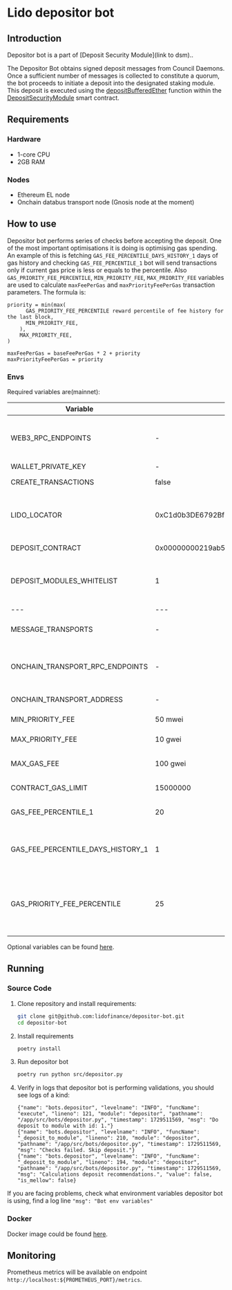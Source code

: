 # Lido depositor bot

## Introduction

Depositor bot is a part of [Deposit Security Module](link to dsm)..

The Depositor Bot obtains signed deposit messages from Council Daemons. Once a sufficient number of messages is
collected to constitute a quorum, the bot proceeds to initiate a deposit into the designated staking module. This
deposit is executed using
the [depositBufferedEther](https://docs.lido.fi/contracts/deposit-security-module#depositbufferedether) function within
the [DepositSecurityModule](https://docs.lido.fi/contracts/deposit-security-module) smart contract.

## Requirements

### Hardware

- 1-core CPU
- 2GB RAM

### Nodes

- Ethereum EL node
- Onchain databus transport node (Gnosis node at the moment)

## How to use

Depositor bot performs series of checks before accepting the deposit. One of the most important optimisations it is
doing is optimising gas spending. An example of this is fetching `GAS_FEE_PERCENTILE_DAYS_HISTORY_1` days of gas history
and checking `GAS_FEE_PERCENTILE_1` bot will send transactions only if current gas price is less or equals to the
percentile. Also `GAS_PRIORITY_FEE_PERCENTILE`, `MIN_PRIORITY_FEE`, `MAX_PRIORITY_FEE` variables are used to calculate
`maxFeePerGas` and `maxPriorityFeePerGas` transaction parameters. The formula is:

```
priority = min(max(
      GAS_PRIORITY_FEE_PERCENTILE reward percentile of fee history for the last block,
      MIN_PRIORITY_FEE,
    ),
    MAX_PRIORITY_FEE,
)

maxFeePerGas = baseFeePerGas * 2 + priority
maxPriorityFeePerGas = priority
```

### Envs

Required variables are(mainnet):

| Variable                          | Default                                    | Description                                                                                                              |
|-----------------------------------|--------------------------------------------|--------------------------------------------------------------------------------------------------------------------------|
| WEB3_RPC_ENDPOINTS                | -                                          | List of rpc endpoints that will be used to send requests comma separated (`,`)                                           |
| WALLET_PRIVATE_KEY                | -                                          | Account private key                                                                                                      |
| CREATE_TRANSACTIONS               | false                                      | If true then tx will be send to blockchain                                                                               |
| LIDO_LOCATOR                      | 0xC1d0b3DE6792Bf6b4b37EccdcC24e45978Cfd2Eb | Lido Locator address. Mainnet by default. Other networks could be found [here](https://docs.lido.fi/deployed-contracts/) |
| DEPOSIT_CONTRACT                  | 0x00000000219ab540356cBB839Cbe05303d7705Fa | Ethereum deposit contract address                                                                                        |
| DEPOSIT_MODULES_WHITELIST         | 1                                          | List of staking module's ids in which the depositor bot will make deposits                                               |
| ---                               | ---	                                       | ---                                                                                                                      |
| MESSAGE_TRANSPORTS                | -                                          | Transports used in bot. Set: onchain_transport                                                                           |
| ONCHAIN_TRANSPORT_RPC_ENDPOINTS   | -                                          | List of rpc endpoints that will be used for reading data bus contract, comma separated (`,`).                            |
| ONCHAIN_TRANSPORT_ADDRESS         | -                                          | Data bus contract address.                                                                                               |
| MIN_PRIORITY_FEE                  | 50 mwei                                    | Min priority fee that will be used in tx                                                                                 |
| MAX_PRIORITY_FEE                  | 10 gwei                                    | Max priority fee that will be used in tx                                                                                 |
| MAX_GAS_FEE                       | 100 gwei                                   | Bot will wait for a lower price. Treshold for gas_fee                                                                    |
| CONTRACT_GAS_LIMIT                | 15000000                                   | Default transaction gas limit                                                                                            |
| GAS_FEE_PERCENTILE_1              | 20                                         | Percentile for first recommended fee calculation                                                                         |
| GAS_FEE_PERCENTILE_DAYS_HISTORY_1 | 1                                          | Percentile for first recommended calculates from N days of the fee history                                               |
| GAS_PRIORITY_FEE_PERCENTILE       | 25                                         | Priority transaction will be N percentile from priority fees in last block (min MIN_PRIORITY_FEE - max MAX_PRIORITY_FEE) |

Optional variables can be found [here](https://github.com/lidofinance/depositor-bot/blob/main/README.md).

## Running

### Source Code

1. Clone repository and install requirements:
    ```bash
    git clone git@github.com:lidofinance/depositor-bot.git
    cd depositor-bot
    ```
2. Install requirements
    ```bash
    poetry install
    ```
3. Run depositor bot
    ```bash
    poetry run python src/depositor.py
    ```
4. Verify in logs that depositor bot is performing validations, you should see logs of a kind:
    ```
    {"name": "bots.depositor", "levelname": "INFO", "funcName": "execute", "lineno": 121, "module": "depositor", "pathname": "/app/src/bots/depositor.py", "timestamp": 1729511569, "msg": "Do deposit to module with id: 1."}
    {"name": "bots.depositor", "levelname": "INFO", "funcName": "_deposit_to_module", "lineno": 210, "module": "depositor", "pathname": "/app/src/bots/depositor.py", "timestamp": 1729511569, "msg": "Checks failed. Skip deposit."}
    {"name": "bots.depositor", "levelname": "INFO", "funcName": "_deposit_to_module", "lineno": 194, "module": "depositor", "pathname": "/app/src/bots/depositor.py", "timestamp": 1729511569, "msg": "Calculations deposit recommendations.", "value": false, "is_mellow": false}
    ```

If you are facing problems, check what environment variables depositor bot is using, find a log
line `"msg": "Bot env variables"`

### Docker

Docker image could be found [here](https://docs.lido.fi/guides/tooling#depositor-bot).

## Monitoring

Prometheus metrics will be available on endpoint `http://localhost:${PROMETHEUS_PORT}/metrics`.
